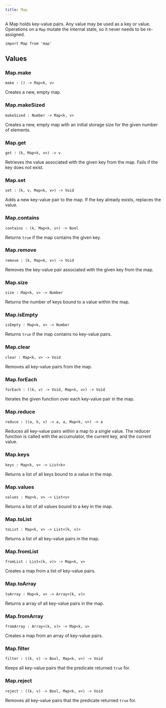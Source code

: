 ```yaml
---
title: Map
---
```


A Map holds key-value pairs. Any value may be used as a key or value. Operations on a `Map` mutate the internal state, so it never needs to be re-assigned.

```grain
import Map from 'map'
```

## Values

### Map.**make**

```grain
make : () -> Map<k, v>
```

Creates a new, empty map.

### Map.**makeSized**

```grain
makeSized : Number -> Map<k, v>
```

Creates a new, empty map with an initial storage size for the given number of elements.

### Map.**get**

```grain
get : (k, Map<k, v>) -> v
```

Retrieves the value associated with the given key from the map. Fails if the key does not exist.

### Map.**set**

```grain
set : (k, v, Map<k, v>) -> Void
```

Adds a new key-value pair to the map. If the key already exists, replaces the value.

### Map.**contains**

```grain
contains : (k, Map<k, v>) -> Bool
```

Returns `true` if the map contains the given key.

### Map.**remove**

```grain
remove : (k, Map<k, v>) -> Void
```

Removes the key-value pair associated with the given key from the map.

### Map.**size**

```grain
size : Map<k, v> -> Number
```

Returns the number of keys bound to a value within the map.

### Map.**isEmpty**

```grain
isEmpty : Map<k, v> -> Number
```

Returns `true` if the map contains no key-value pairs.

### Map.**clear**

```grain
clear : Map<k, v> -> Void
```

Removes all key-value pairs from the map.

### Map.**forEach**

```grain
forEach : ((k, v) -> Void, Map<k, v>) -> Void
```

Iterates the given function over each key-value pair in the map.

### Map.**reduce**

```grain
reduce : ((a, k, v) -> a, a, Map<k, v>) -> a
```

Reduces all key-value pairs within a map to a single value. The reducer function is called with the accumulator, the current key, and the current value.

### Map.**keys**

```grain
keys : Map<k, v> -> List<k>
```

Returns a list of all keys bound to a value in the map.

### Map.**values**

```grain
values : Map<k, v> -> List<v>
```

Returns a list of all values bound to a key in the map.

### Map.**toList**

```grain
toList : Map<k, v> -> List<(k, v)>
```

Returns a list of all key-value pairs in the map.

### Map.**fromList**

```grain
fromList : List<(k, v)> -> Map<k, v>
```

Creates a map from a list of key-value pairs.

### Map.**toArray**

```grain
toArray : Map<k, v> -> Array<(k, v)>
```

Returns a array of all key-value pairs in the map.

### Map.**fromArray**

```grain
fromArray : Array<(k, v)> -> Map<k, v>
```

Creates a map from an array of key-value pairs.

### Map.**filter**

```grain
filter : ((k, v) -> Bool, Map<k, v>) -> Void
```

Keeps all key-value pairs that the predicate returned `true` for.

### Map.**reject**

```grain
reject : ((k, v) -> Bool, Map<k, v>) -> Void
```

Removes all key-value pairs that the predicate returned `true` for.
